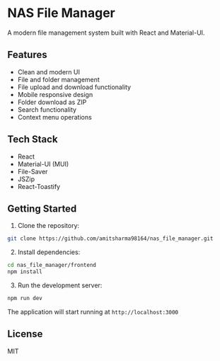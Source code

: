 # NAS File Manager

A modern file management system built with React and Material-UI.

## Features

- Clean and modern UI
- File and folder management
- File upload and download functionality
- Mobile responsive design
- Folder download as ZIP
- Search functionality
- Context menu operations

## Tech Stack

- React
- Material-UI (MUI)
- File-Saver
- JSZip
- React-Toastify

## Getting Started

1. Clone the repository:
```bash
git clone https://github.com/amitsharma98164/nas_file_manager.git
```

2. Install dependencies:
```bash
cd nas_file_manager/frontend
npm install
```

3. Run the development server:
```bash
npm run dev
```

The application will start running at `http://localhost:3000`

## License

MIT 